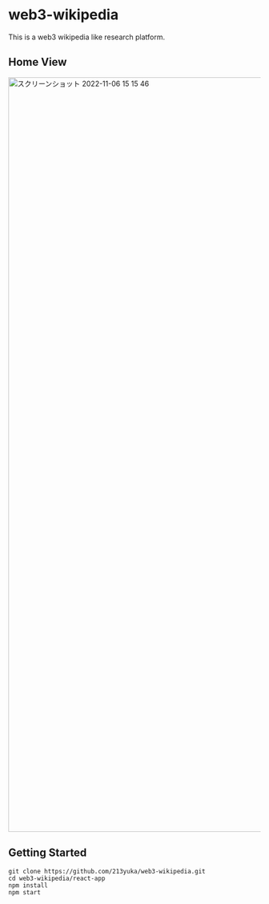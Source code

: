 # web3-wikipedia
This is a web3 wikipedia like research platform.

## Home View
<img width="1505" alt="スクリーンショット 2022-11-06 15 15 46" src="https://user-images.githubusercontent.com/56061642/200157368-9f3169b9-e8d1-4b90-b230-5974f05d142e.png">

## Getting Started
```
git clone https://github.com/213yuka/web3-wikipedia.git
cd web3-wikipedia/react-app
npm install
npm start
```
